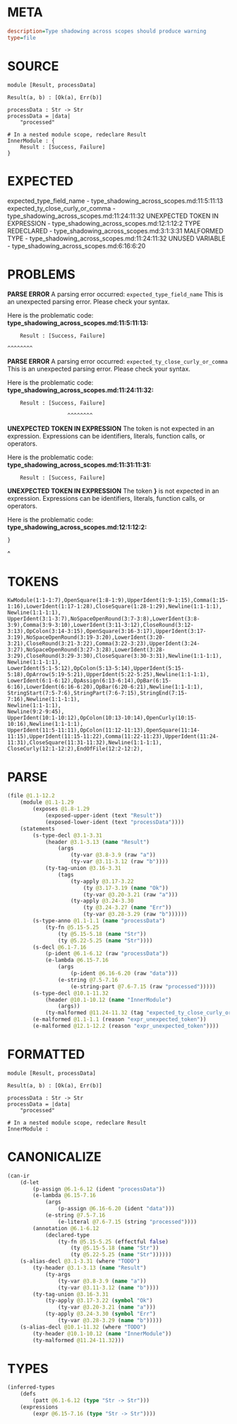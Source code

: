 # META
~~~ini
description=Type shadowing across scopes should produce warning
type=file
~~~
# SOURCE
~~~roc
module [Result, processData]

Result(a, b) : [Ok(a), Err(b)]

processData : Str -> Str
processData = |data|
    "processed"

# In a nested module scope, redeclare Result
InnerModule : {
    Result : [Success, Failure]
}
~~~
# EXPECTED
expected_type_field_name - type_shadowing_across_scopes.md:11:5:11:13
expected_ty_close_curly_or_comma - type_shadowing_across_scopes.md:11:24:11:32
UNEXPECTED TOKEN IN EXPRESSION - type_shadowing_across_scopes.md:12:1:12:2
TYPE REDECLARED - type_shadowing_across_scopes.md:3:1:3:31
MALFORMED TYPE - type_shadowing_across_scopes.md:11:24:11:32
UNUSED VARIABLE - type_shadowing_across_scopes.md:6:16:6:20
# PROBLEMS
**PARSE ERROR**
A parsing error occurred: `expected_type_field_name`
This is an unexpected parsing error. Please check your syntax.

Here is the problematic code:
**type_shadowing_across_scopes.md:11:5:11:13:**
```roc
    Result : [Success, Failure]
```
    ^^^^^^^^


**PARSE ERROR**
A parsing error occurred: `expected_ty_close_curly_or_comma`
This is an unexpected parsing error. Please check your syntax.

Here is the problematic code:
**type_shadowing_across_scopes.md:11:24:11:32:**
```roc
    Result : [Success, Failure]
```
                       ^^^^^^^^


**UNEXPECTED TOKEN IN EXPRESSION**
The token  is not expected in an expression.
Expressions can be identifiers, literals, function calls, or operators.

Here is the problematic code:
**type_shadowing_across_scopes.md:11:31:11:31:**
```roc
    Result : [Success, Failure]
```
                              


**UNEXPECTED TOKEN IN EXPRESSION**
The token **}** is not expected in an expression.
Expressions can be identifiers, literals, function calls, or operators.

Here is the problematic code:
**type_shadowing_across_scopes.md:12:1:12:2:**
```roc
}
```
^


# TOKENS
~~~zig
KwModule(1:1-1:7),OpenSquare(1:8-1:9),UpperIdent(1:9-1:15),Comma(1:15-1:16),LowerIdent(1:17-1:28),CloseSquare(1:28-1:29),Newline(1:1-1:1),
Newline(1:1-1:1),
UpperIdent(3:1-3:7),NoSpaceOpenRound(3:7-3:8),LowerIdent(3:8-3:9),Comma(3:9-3:10),LowerIdent(3:11-3:12),CloseRound(3:12-3:13),OpColon(3:14-3:15),OpenSquare(3:16-3:17),UpperIdent(3:17-3:19),NoSpaceOpenRound(3:19-3:20),LowerIdent(3:20-3:21),CloseRound(3:21-3:22),Comma(3:22-3:23),UpperIdent(3:24-3:27),NoSpaceOpenRound(3:27-3:28),LowerIdent(3:28-3:29),CloseRound(3:29-3:30),CloseSquare(3:30-3:31),Newline(1:1-1:1),
Newline(1:1-1:1),
LowerIdent(5:1-5:12),OpColon(5:13-5:14),UpperIdent(5:15-5:18),OpArrow(5:19-5:21),UpperIdent(5:22-5:25),Newline(1:1-1:1),
LowerIdent(6:1-6:12),OpAssign(6:13-6:14),OpBar(6:15-6:16),LowerIdent(6:16-6:20),OpBar(6:20-6:21),Newline(1:1-1:1),
StringStart(7:5-7:6),StringPart(7:6-7:15),StringEnd(7:15-7:16),Newline(1:1-1:1),
Newline(1:1-1:1),
Newline(9:2-9:45),
UpperIdent(10:1-10:12),OpColon(10:13-10:14),OpenCurly(10:15-10:16),Newline(1:1-1:1),
UpperIdent(11:5-11:11),OpColon(11:12-11:13),OpenSquare(11:14-11:15),UpperIdent(11:15-11:22),Comma(11:22-11:23),UpperIdent(11:24-11:31),CloseSquare(11:31-11:32),Newline(1:1-1:1),
CloseCurly(12:1-12:2),EndOfFile(12:2-12:2),
~~~
# PARSE
~~~clojure
(file @1.1-12.2
	(module @1.1-1.29
		(exposes @1.8-1.29
			(exposed-upper-ident (text "Result"))
			(exposed-lower-ident (text "processData"))))
	(statements
		(s-type-decl @3.1-3.31
			(header @3.1-3.13 (name "Result")
				(args
					(ty-var @3.8-3.9 (raw "a"))
					(ty-var @3.11-3.12 (raw "b"))))
			(ty-tag-union @3.16-3.31
				(tags
					(ty-apply @3.17-3.22
						(ty @3.17-3.19 (name "Ok"))
						(ty-var @3.20-3.21 (raw "a")))
					(ty-apply @3.24-3.30
						(ty @3.24-3.27 (name "Err"))
						(ty-var @3.28-3.29 (raw "b"))))))
		(s-type-anno @1.1-1.1 (name "processData")
			(ty-fn @5.15-5.25
				(ty @5.15-5.18 (name "Str"))
				(ty @5.22-5.25 (name "Str"))))
		(s-decl @6.1-7.16
			(p-ident @6.1-6.12 (raw "processData"))
			(e-lambda @6.15-7.16
				(args
					(p-ident @6.16-6.20 (raw "data")))
				(e-string @7.5-7.16
					(e-string-part @7.6-7.15 (raw "processed")))))
		(s-type-decl @10.1-11.32
			(header @10.1-10.12 (name "InnerModule")
				(args))
			(ty-malformed @11.24-11.32 (tag "expected_ty_close_curly_or_comma")))
		(e-malformed @1.1-1.1 (reason "expr_unexpected_token"))
		(e-malformed @12.1-12.2 (reason "expr_unexpected_token"))))
~~~
# FORMATTED
~~~roc
module [Result, processData]

Result(a, b) : [Ok(a), Err(b)]

processData : Str -> Str
processData = |data|
	"processed"

# In a nested module scope, redeclare Result
InnerModule : 

~~~
# CANONICALIZE
~~~clojure
(can-ir
	(d-let
		(p-assign @6.1-6.12 (ident "processData"))
		(e-lambda @6.15-7.16
			(args
				(p-assign @6.16-6.20 (ident "data")))
			(e-string @7.5-7.16
				(e-literal @7.6-7.15 (string "processed"))))
		(annotation @6.1-6.12
			(declared-type
				(ty-fn @5.15-5.25 (effectful false)
					(ty @5.15-5.18 (name "Str"))
					(ty @5.22-5.25 (name "Str"))))))
	(s-alias-decl @3.1-3.31 (where "TODO")
		(ty-header @3.1-3.13 (name "Result")
			(ty-args
				(ty-var @3.8-3.9 (name "a"))
				(ty-var @3.11-3.12 (name "b"))))
		(ty-tag-union @3.16-3.31
			(ty-apply @3.17-3.22 (symbol "Ok")
				(ty-var @3.20-3.21 (name "a")))
			(ty-apply @3.24-3.30 (symbol "Err")
				(ty-var @3.28-3.29 (name "b")))))
	(s-alias-decl @10.1-11.32 (where "TODO")
		(ty-header @10.1-10.12 (name "InnerModule"))
		(ty-malformed @11.24-11.32)))
~~~
# TYPES
~~~clojure
(inferred-types
	(defs
		(patt @6.1-6.12 (type "Str -> Str")))
	(expressions
		(expr @6.15-7.16 (type "Str -> Str"))))
~~~
